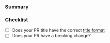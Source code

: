 <!---
Thanks for contributing to the Amplitude JavaScript SDK! 🎉

Please fill out the following sections to help us quickly review your pull request.
--->
### Summary

<!-- What does the PR do? -->

### Checklist

* [ ] Does your PR title have the correct [title format](../CONTRIBUTING.md#pr-commit-title-conventions)
* [ ] Does your PR have a breaking change?
